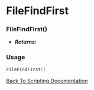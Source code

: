 # FileFindFirst

### FileFindFirst()
- ***Returns:*** 

### Usage

```Lua
FileFindFirst()
```


[Back To Scripting Documentation](../README.md)
